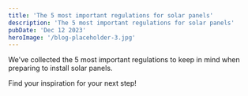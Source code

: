 ```yaml
---
title: 'The 5 most important regulations for solar panels'
description: 'The 5 most important regulations for solar panels'
pubDate: 'Dec 12 2023'
heroImage: '/blog-placeholder-3.jpg'
---
```


We've collected the 5 most important regulations to keep in mind when preparing to install solar panels. 

Find your inspiration for your next step!